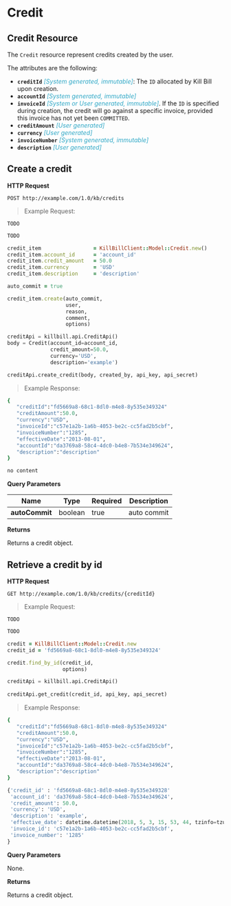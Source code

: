# Credit

## Credit Resource

The `Credit` resource represent credits created by the user.

The attributes are the following:

* **`creditId`** <span style="color:#32A9C7">*[System generated, immutable]*</span>: The `ID` allocated by Kill Bill upon creation.
* **`accountId`** <span style="color:#32A9C7">*[System generated, immutable]*</span>
* **`invoiceId`** <span style="color:#32A9C7">*[System or User generated, immutable]*</span>. If the `ID` is specified during creation, the credit will go against a specific invoice, provided this invoice has not yet been `COMMITTED`.
* **`creditAmount`** <span style="color:#32A9C7">*[User generated]*</span>
* **`currency`** <span style="color:#32A9C7">*[User generated]*</span>
* **`invoiceNumber`** <span style="color:#32A9C7">*[System generated, immutable]*</span>
* **`description`** <span style="color:#32A9C7">*[User generated]*</span>

## Create a credit

**HTTP Request** 

`POST http://example.com/1.0/kb/credits`

> Example Request:

```shell
TODO	
```

```java
TODO
```

```ruby
credit_item                 = KillBillClient::Model::Credit.new()
credit_item.account_id      = 'account_id'
credit_item.credit_amount   = 50.0
credit_item.currency        = 'USD'
credit_item.description     = 'description'

auto_commit = true

credit_item.create(auto_commit, 
                   user,
                   reason,
                   comment,
                   options)
```

```python
creditApi = killbill.api.CreditApi()
body = Credit(account_id=account_id, 
              credit_amount=50.0, 
              currency='USD', 
              description='example')

creditApi.create_credit(body, created_by, api_key, api_secret)
```

> Example Response:

```ruby
{
   "creditId":"fd5669a8-68c1-8dl0-m4e8-8y535e349324"
   "creditAmount":50.0,
   "currency":"USD",
   "invoiceId":"c57e1a2b-1a6b-4053-be2c-cc5fad2b5cbf",
   "invoiceNumber":"1285",
   "effectiveDate":"2013-08-01",
   "accountId":"da3769a8-58c4-4dc0-b4e8-7b534e349624",
   "description":"description"
}
```
```python
no content
```

**Query Parameters**

| Name | Type | Required | Description |
| ---- | -----| -------- | ----------- |
| **autoCommit** | boolean | true | auto commit |

**Returns**

Returns a credit object.

## Retrieve a credit by id

**HTTP Request** 

`GET http://example.com/1.0/kb/credits/{creditId}`

> Example Request:

```shell
TODO	
```

```java
TODO
```

```ruby
credit = KillBillClient::Model::Credit.new
credit_id = 'fd5669a8-68c1-8dl0-m4e8-8y535e349324'

credit.find_by_id(credit_id, 
                  options) 
```

```python
creditApi = killbill.api.CreditApi()
        
creditApi.get_credit(credit_id, api_key, api_secret)
```
> Example Response:

```ruby
{
   "creditId":"fd5669a8-68c1-8dl0-m4e8-8y535e349324"
   "creditAmount":50.0,
   "currency":"USD",
   "invoiceId":"c57e1a2b-1a6b-4053-be2c-cc5fad2b5cbf",
   "invoiceNumber":"1285",
   "effectiveDate":"2013-08-01",
   "accountId":"da3769a8-58c4-4dc0-b4e8-7b534e349624",
   "description":"description"
}
```
```python
{'credit_id' : 'fd5669a8-68c1-8dl0-m4e8-8y535e349328'
 'account_id': 'da3769a8-58c4-4dc0-b4e8-7b534e349624',
 'credit_amount': 50.0,
 'currency': 'USD',
 'description': 'example',
 'effective_date': datetime.datetime(2018, 5, 3, 15, 53, 44, tzinfo=tzutc()),,
 'invoice_id': 'c57e1a2b-1a6b-4053-be2c-cc5fad2b5cbf',
 'invoice_number': '1285'
}
```

**Query Parameters**

None.

**Returns**

Returns a credit object.